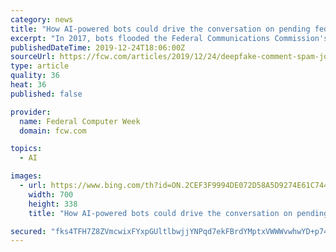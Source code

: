 ```yaml
---
category: news
title: "How AI-powered bots could drive the conversation on pending federal regs"
excerpt: "In 2017, bots flooded the Federal Communications Commission's online public comments system with millions of fake missives in support of ending Net Neutrality. Two years later, an experiment by a college senior found that simple Artificial Intelligence tools make it easier than ever to fool humans and computers alike, distorting what is ..."
publishedDateTime: 2019-12-24T18:06:00Z
sourceUrl: https://fcw.com/articles/2019/12/24/deepfake-comment-spam-johnson.aspx
type: article
quality: 36
heat: 36
published: false

provider:
  name: Federal Computer Week
  domain: fcw.com

topics:
  - AI

images:
  - url: https://www.bing.com/th?id=ON.2CEF3F9994DE072D58A5D9274E61C744
    width: 700
    height: 338
    title: "How AI-powered bots could drive the conversation on pending federal regs"

secured: "fks4TFH7Z8ZVmcwixFYxpGUltlbwjjYNPqd7ekFBrdYMptxVWWWvwhwYD+p742x6otn3EsS54RAt1csarMjxtpQ1qp+MX0oZUlM11F4rrp41EF2LXK41fBMcTT0ELpWjZdETOd2NbYt3AjPqjcLabkflINb8w75J64PqrtswD+uscik0vN6qjlhRtyMQkZ/o9IUnhMGEZG77jOrj0LI3oVNmN38YWTb98f2AKzFgr8TcFtdbiokEZBE8uR5RhOXtBpE1dT64nW30KnWxHqd2JA==;jYQjzUpiFeBY8uTe082CRQ=="
---
```


